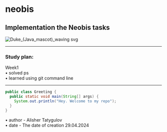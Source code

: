 # neobis
## Implementation the Neobis tasks

![Duke_(Java_mascot)_waving svg](https://github.com/AlisherTatygulov/neobis/assets/110092097/a7617341-f8f0-404e-8d41-834a89543d58)

---
### Study plan:   

Week1  
•  solved ps  
•  learned using git command line

---


```java
public class Greeting {
  public static void main(String[] args) {
    System.out.println("Hey. Welcome to my repo");
  }
}
```
•  author - Alisher Tatygulov   
•  date - The date of creation 29.04.2024

